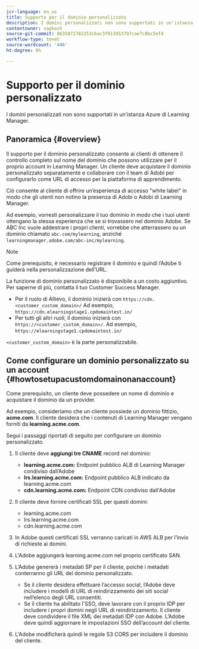 ```yaml
---
jcr-language: en_us
title: Supporto per il dominio personalizzato
description: I domini personalizzati non sono supportati in un’istanza Azure di Learning Manager.
contentowner: saghosh
source-git-commit: 8635072782253cbac3f913953797cae7c0bc5ef4
workflow-type: tm+mt
source-wordcount: '446'
ht-degree: 0%

---
```




# Supporto per il dominio personalizzato

I domini personalizzati non sono supportati in un’istanza Azure di Learning Manager.

## Panoramica {#overview}

Il supporto per il dominio personalizzato consente ai clienti di ottenere il controllo completo sul nome del dominio che possono utilizzare per il proprio account in Learning Manager. Un cliente deve acquistare il dominio personalizzato separatamente e collaborare con il team di Adobi per configurarlo come URL di accesso per la piattaforma di apprendimento.

Ciò consente al cliente di offrire un’esperienza di accesso &quot;white label&quot; in modo che gli utenti non notino la presenza di Adobi o Adobi di Learning Manager.

Ad esempio, vorresti personalizzare il tuo dominio in modo che i tuoi utenti ottengano la stessa esperienza che se si trovassero nel dominio Adobe. Se ABC Inc vuole addestrare i propri clienti, vorrebbe che atterrassero su un dominio chiamato `abc.com/mylearning`, anziché `learningmanager.adobe.com/abc-inc/mylearning`.

>[!NOTE]
>
>Come prerequisito, è necessario registrare il dominio e quindi l’Adobe ti guiderà nella personalizzazione dell’URL.


La funzione di dominio personalizzato è disponibile a un costo aggiuntivo. Per saperne di più, contatta il tuo Customer Success Manager.

* Per il ruolo di Allievo, il dominio inizierà con `https://cdn.<customer_custom_domain>/` Ad esempio, `https://cdn.elearningstage1.cpdomaintest.in/`
* Per tutti gli altri ruoli, il dominio inizierà con `https://<customer_custom_domain>/`. Ad esempio, `https://elearningstage1.cpdomaintest.in/`

`<customer_custom_domain>` è la parte personalizzabile.

## Come configurare un dominio personalizzato su un account {#howtosetupacustomdomainonanaccount}

Come prerequisito, un cliente deve possedere un nome di dominio e acquistare il dominio da un provider.

Ad esempio, consideriamo che un cliente possiede un dominio fittizio, **acme.com**. Il cliente desidera che i contenuti di Learning Manager vengano forniti da **learning.acme.com**.

Segui i passaggi riportati di seguito per configurare un dominio personalizzato.

1. Il cliente deve **aggiungi tre CNAME** record nel dominio:

   * **learning.acme.com:** Endpoint pubblico ALB di Learning Manager condiviso dall’Adobe
   * **lrs.learning.acme.com:** Endpoint pubblico ALB indicato da learning.acme.com
   * **cdn.learning.acme.com:** Endpoint CDN condiviso dall&#39;Adobe

1. Il cliente deve fornire certificati SSL per questi domini:

   * learning.acme.com
   * lrs.learning.acme.com
   * cdn.learning.acme.com

1. In Adobe questi certificati SSL verranno caricati in AWS ALB per l’invio di richieste ai domini.
1. L&#39;Adobe aggiungerà learning.acme.com nel proprio certificato SAN.
1. L’Adobe genererà i metadati SP per il cliente, poiché i metadati conterranno gli URL del dominio personalizzato.

   * Se il cliente desidera effettuare l’accesso social, l’Adobe deve includere i modelli di URL di reindirizzamento dei siti social nell’elenco degli URL consentiti.
   * Se il cliente ha abilitato l&#39;SSO, deve lavorare con il proprio IDP per includere i propri domini negli URL di reindirizzamento. Il cliente deve condividere il file XML dei metadati IDP con Adobe. L’Adobe deve quindi aggiornare le impostazioni SSO dell’account del cliente.

1. L&#39;Adobe modificherà quindi le regole S3 CORS per includere il dominio del cliente.
